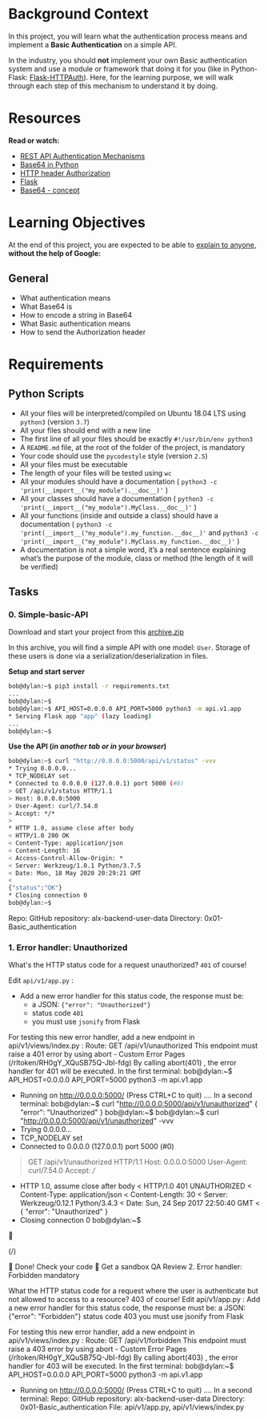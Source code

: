 # Background Context

In this project, you will learn what the authentication process means and implement a **Basic Authentication** on a simple API.

In the industry, you should **not** implement your own Basic authentication system and use a module or framework that doing it for you (like in Python-Flask: [Flask-HTTPAuth]()). Here, for the learning purpose, we will walk through each step of this mechanism to understand it by doing.



# Resources

**Read or watch:**
- [REST API Authentication Mechanisms]()
- [Base64 in Python]()
- [HTTP header Authorization]()
- [Flask]()
- [Base64 - concept]()

# Learning Objectives
At the end of this project, you are expected to be able to [explain to anyone](), **without the help of Google:**

## General
- What authentication means
- What Base64 is
- How to encode a string in Base64
- What Basic authentication means
- How to send the Authorization header

# Requirements

## Python Scripts
- All your files will be interpreted/compiled on Ubuntu 18.04 LTS using `python3` (version `3.7`)
- All your files should end with a new line
- The first line of all your files should be exactly `#!/usr/bin/env python3`
- A `README.md` file, at the root of the folder of the project, is mandatory
- Your code should use the `pycodestyle` style (version `2.5`)
- All your files must be executable
- The length of your files will be tested using `wc`
- All your modules should have a documentation ( `python3 -c 'print(__import__("my_module").__doc__)'` )
- All your classes should have a documentation ( `python3 -c 'print(__import__("my_module").MyClass.__doc__)'` )
- All your functions (inside and outside a class) should have a documentation ( `python3 -c 'print(__import__("my_module").my_function.__doc__)'` and `python3 -c 'print(__import__("my_module").MyClass.my_function.__doc__)'` )
- A documentation is not a simple word, it’s a real sentence explaining what’s the purpose of the module, class or method (the length of it will be verified)

## Tasks

### 0. Simple-basic-API

Download and start your project from this [archive.zip]()

In this archive, you will find a simple API with one model: `User`. Storage of these users is done via a serialization/deserialization in files.

**Setup and start server**

```bash
bob@dylan:~$ pip3 install -r requirements.txt
...
bob@dylan:~$
bob@dylan:~$ API_HOST=0.0.0.0 API_PORT=5000 python3 -m api.v1.app
* Serving Flask app "app" (lazy loading)
...
bob@dylan:~$
```

**Use the API (*in another tab or in your browser*)**

```bash
bob@dylan:~$ curl "http://0.0.0.0:5000/api/v1/status" -vvv
* Trying 0.0.0.0...
* TCP_NODELAY set
* Connected to 0.0.0.0 (127.0.0.1) port 5000 (#0)
> GET /api/v1/status HTTP/1.1
> Host: 0.0.0.0:5000
> User-Agent: curl/7.54.0
> Accept: */*
>
* HTTP 1.0, assume close after body
< HTTP/1.0 200 OK
< Content-Type: application/json
< Content-Length: 16
< Access-Control-Allow-Origin: *
< Server: Werkzeug/1.0.1 Python/3.7.5
< Date: Mon, 18 May 2020 20:29:21 GMT
<
{"status":"OK"}
* Closing connection 0
bob@dylan:~$
```

Repo:
GitHub repository: alx-backend-user-data
Directory: 0x01-Basic_authentication

### 1. Error handler: Unauthorized

What's the HTTP status code for a request unauthorized? `401` of course!

Edit `api/v1/app.py` :

- Add a new error handler for this status code, the response must be:
    - a JSON: `{"error": "Unauthorized"}`
    - status code `401`
    - you must use `jsonify` from Flask

For testing this new error handler, add a new endpoint in api/v1/views/index.py :
Route: GET /api/v1/unauthorized
This endpoint must raise a 401 error by using abort - Custom Error Pages
(/rltoken/RH0gY_XQuSB75Q-JbI-fdg)
By calling abort(401) , the error handler for 401 will be executed.
In the first terminal:
bob@dylan:~$ API_HOST=0.0.0.0 API_PORT=5000 python3 -m api.v1.app
* Running on http://0.0.0.0:5000/ (Press CTRL+C to quit)
....
In a second terminal:
bob@dylan:~$ curl "http://0.0.0.0:5000/api/v1/unauthorized"
{
"error": "Unauthorized"
}
bob@dylan:~$
bob@dylan:~$ curl "http://0.0.0.0:5000/api/v1/unauthorized" -vvv
* Trying 0.0.0.0...
* TCP_NODELAY set
* Connected to 0.0.0.0 (127.0.0.1) port 5000 (#0)
> GET /api/v1/unauthorized HTTP/1.1
> Host: 0.0.0.0:5000
> User-Agent: curl/7.54.0
> Accept: */*
>
* HTTP 1.0, assume close after body
< HTTP/1.0 401 UNAUTHORIZED
< Content-Type: application/json
< Content-Length: 30
< Server: Werkzeug/0.12.1 Python/3.4.3
< Date: Sun, 24 Sep 2017 22:50:40 GMT
<
{
"error": "Unauthorized"
}
* Closing connection 0
bob@dylan:~$



(/)

 Done! Check your code  Get a sandbox QA Review
2. Error handler: Forbidden mandatory

What the HTTP status code for a request where the user is authenticate but not allowed to access to a
resource? 403 of course!
Edit api/v1/app.py :
Add a new error handler for this status code, the response must be:
a JSON: {"error": "Forbidden"}
status code 403
you must use jsonify from Flask

For testing this new error handler, add a new endpoint in api/v1/views/index.py :
Route: GET /api/v1/forbidden
This endpoint must raise a 403 error by using abort - Custom Error Pages
(/rltoken/RH0gY_XQuSB75Q-JbI-fdg)
By calling abort(403) , the error handler for 403 will be executed.
In the first terminal:
bob@dylan:~$ API_HOST=0.0.0.0 API_PORT=5000 python3 -m api.v1.app
* Running on http://0.0.0.0:5000/ (Press CTRL+C to quit)
....
In a second terminal:
Repo:
GitHub repository: alx-backend-user-data
Directory: 0x01-Basic_authentication
File: api/v1/app.py, api/v1/views/index.py
